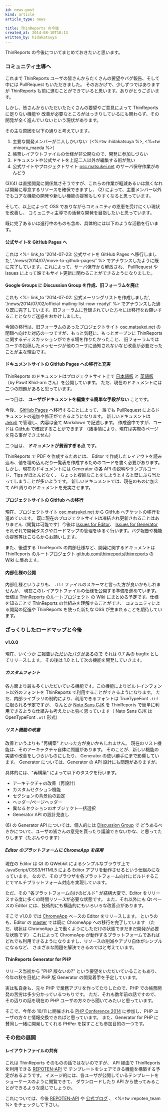 ```yaml
---
id: news-post
kind: article
article_type: news

title: ThinReports の今後
created_at: 2014-08-10T10:13
written_by: hidakatsuya
---
```


ThinReports の今後についてまとめておきたいと思います。

### コミュニティ主導へ

これまで ThinReports ユーザの皆さんからたくさんの要望やバグ報告、そして中には PullRequest もいただきました。
そのおかげで、少しずつではありますが ThinReports も前に進むことができていると思います。ありがとうございます。

しかし、皆さんからいただいたたくさんの要望やご意見によって ThinReports に足りない機能や
改善が必要なところがはっきりしているにも関わらず、その開発が全く進んでいないという現状があります。

その主な原因を以下の通りと考えています。

  1. 主要な開発メンバーが二人しかいない（<%=tw :hidakatsuya %>, <%=tw :minoru_maeda %>）
  2. 帳票レイアウトファイルの仕様が非公開なので、開発に参加しづらい
  3. ドキュメントや公式サイトを上記二人以外が編集する術が無い
  4. 公式サイトやプロジェクトサイト [osc.matsukei.net](http://osc.matsukei.net) のサーバ保守作業がめんどう

(3)(4) は直接開発に関係無さそうですが、これらの作業が軽減あるいは無くなれば開発に専念するリソースを確保できますし、
(2) によって、主要メンバー以外でもコアな機能の開発や新しい機能の提案もしやすくなると思っています。

そして、以上によって OSS でありながらコミュニティの恩恵を受けにくい現状を改善し、
コミュニティ主導での活発な開発を目指したいと思っています。

既に完了あるいは進行中のものも含め、具体的には以下のような活動を行います。

#### 公式サイトを GitHub Pages へ

これは <%= link_to '2014-07-23: 公式サイトを GitHub Pages へ移行しました', '/news/2014/07/move-to-github-pages/' %>
でアナウンスしたように既に完了しています。これによって、サーバ保守から解放され、
PullRequest や Issues によって誰でもサイト更新に関わることができるようになりました。

#### Google Groups に Discussion Group を作成、旧フォーラムを廃止

これも <%= link_to '2014-07-02: 公式メーリングリストを作成しました', '/news/2014/07/02/official-mailing-list-now-ready/' %>
でアナウンスした通り既に完了しています。旧フォーラムに登録されていた方々には移行をお願いすることとなりご迷惑をおかけしました。

今回の移行は、旧フォーラムのあったプロジェクトサイト [osc.matsukei.net](http://osc.matsukei.net) の
閉鎖へ向けた対応の一つですが、もっと気軽に、もっとオープンに ThinReports に関するディスカッションができる場を作りたかったこと、
旧フォーラムではユーザの投稿したメッセージが他のユーザに通知されないなど改善が必要だったことが主な理由です。

#### ドキュメントサイトの GitHub Pages への移行と充実

ThinReports のドキュメントはプロジェクトサイト上で [日本語版](http://osc.matsukei.net/projects/thinreports/wiki) と [英語版](http://osc.matsukei.net/projects/thinreports/wiki/En_Overview)（by Pawit Khid-arn さん）を公開しています。
ただ、現在のドキュメントには二つの問題があると思っています。

一つ目は、 **ユーザがドキュメントを編集する簡単な手段がない** ことです。

今後、 [GitHub Pages](https://github.com/thinreports/documentation) へ移行することによって、
誰でも PullRequest によるドキュメントの追加や修正ができるようになります。
新しいドキュメントは [Jekyll](http://jekyllrb.com/) で管理し、内容は全て Markdown で記述します。
作成途中ですが、コードは [GitHub](https://github.com/thinreports/documentation) で確認することができます
（諸事情により、現在は実際のページを見る事ができません）

二つ目は、 **ドキュメントが貧弱すぎる点** です。

ThinReports で PDF を作成するためには、
Editor で作成したレイアウトを読み込み、値を埋め込んだり一覧表を作成するためのコードを書く必要があります。
しかし、現在のドキュメントには Generator の各 API の説明やサンプルコード、Tips がほとんどなく、
ちょっと複雑なことをしようとすると壁にぶち当たってしまうことが多いようです。
新しいドキュメントでは、現在のものに加えて API 周りのドキュメントを充実させます。

#### プロジェクトサイトの GitHub への移行

現在、プロジェクトサイト [osc.matsukei.net](http://osc.matsukei.net) から GitHub へチケットの移行を進めています。
既に現在のプロジェクトサイトは凍結され更新されることはありません（閲覧は可能です）今後は [Issues for Editor](https://github.com/thinreports/thinreports-editor/issues)、
[Issues for Generator](https://github.com/thinreports/thinreports-generator/issues)
それぞれで開発タスクやロードマップの管理をゆるく行います。バグ報告や機能の提案等はこちらからお願いします。

また、後述する ThinReports の内部仕様など、開発に関するドキュメントは
ThinReports のルートプロジェクト [github.com/thinreports/thinreports](https://github.com/thinreports/thinreports) の Wiki に集めます。

#### 内部仕様の公開

内部仕様というよりも、 `.tlf` ファイルのスキーマと言った方が良いかもしれませんが、
現在このレイアウトファイルの仕様を公開する準備を進めています。仕様は [ThinReports のルートプロジェクト](https://github.com/thinreports/thinreports)
の Wiki にまとめる予定です。仕様を知ることで ThinReports の仕組みを理解することができ、
コミュニティによる開発の促進や ThinReports を使った新たな OSS が生まれることを期待しています。

### ざっくりしたロードマップと今後

#### v1.0.0

現在、いくつか [ご報告いただいたバグがあるので](https://github.com/thinreports/thinreports-editor/issues/7) それは 0.7 系の bugfix としてリリースします。
その後は 1.0 として次の機能を開発していきます。

##### カスタムフォント

各方面より最も多くいただいている機能です。この機能によりビルトインフォント以外のフォントを ThinReports で利用することができるようになります。
ただ、内部ライブラリの制約により、利用できるフォントは TrueTypeFont `.ttf` に限られる予定ですが、
なんとか [Noto Sans CJK](http://www.google.com/get/noto/#/family/noto-sans-jpan) を
ThinReports で簡単に利用できるような仕組みも考えたいと強く思っています（ Nato Sans CJK は OpenTypeFont `.otf` 形式）

##### リスト機能の改善

改善というよりも "再構築" といった方が良いかもしれません。
現在のリスト機能は、そのアーキテクチャ自体に問題があります。
そのことが、新しい機能の実装や改善をしづらいものにしたり、 Generator の使い勝手にまで影響しています。
Generator については、Generator の API 設計にも問題がありますが。

具体的には、"再構築" によって以下のタスクを行います。

  * アーキテクチャの改善（再設計）
  * カスタムセクション機能
  * セクションの背景色の設定
  * ヘッダー/ページヘッダー
  * 異なるセクションのオブジェクト一括選択
  * Generator API の設計見直し

(6) の Generator API については、個人的には [Discussion Group](https://groups.google.com/forum/#!forum/thinreports) で
どうあるべきかについて、ユーザの皆さんの意見を貰ったり議論できないかな、と思ってたりします（たぶんやります）

##### Editor のプラットフォームに ChromeApp を採用

現在の Editor は Qt の QWebkit によるシンプルなブラウザ上で JavaScript/CSS3/HTML5 による Editor アプリを動作させるという仕組みになっています。
なので、そのブラウザを各プラットフォーム向けにビルドすることでマルチプラットフォーム対応を実現しています。

ただ、その "各プラットフォーム向けのビルド" が結構大変で、Editor をリリースする度に多くの時間リソースが必要な状態です。
また、それ以外にも Qt ベースの Editor には、技術的にも構造的にもいろいろな改善点があります。

そこで v1.0.0 では [ChromeApp](https://developer.chrome.com/apps/about_apps) ベースの Editor をリリースします。
というのも、Editor の [master](https://github.com/thinreports/thinreports-editor) では既に ChromeApp への移行を完了しています
（ただ、現状は ChromeApp 上で動くようにしただけの状態でまだまだ開発が必要な状態です）
これによって ChromeApp が動作するプラットフォームであればどれでも利用できるようになりますし、リソースの削減やアプリ自体がシンプルになるなど、
さまざまな問題を解決できるのではと考えています。

#### ThinReports Generator for PHP

リリース当初から "PHP 版ないの?" という要望をいただいていることもあり、今年の秋を目処に PHP 版 Generator の開発着手を予定しています。

実は私自身も、元々 PHP で業務アプリを作ってたりしたので、PHP での帳票開発の苦労は多少分かっているつもりです。
ただ、それも数年前の話ですので、その辺りの話を現在の PHP ユーザの方々から聞いてみたいと思っています。

そこで、今年の 10/11 に開催される [PHP Conference 2014](http://phpcon.php.gr.jp/w/2014/) に参加し、PHP ユーザの方々と情報交換できればと思っています。
また、Generator for PHP に賛同し一緒に開発してくれる PHPer を探すことも参加目的の一つです。

### その他の展開

#### レイアウトファイルの共有

これは ThinReports そのものの話ではないのですが、 API 経由で ThinReports を利用できる [REPOTEN-API](http://repoten-api.net/) で
テンプレートをシェアできる機能を構築する予定があるようです。
イメージ的には、各ユーザが公開しているテンプレートをショーケースのように閲覧できて、
ダウンロードしたり API から使ってみることができるような感じでしょうか。

これについては、今後 [REPOTEN-API](http://repoten-api.net/) や [公式ブログ](http://repoten.tumblr.com/) 、
<%=tw :repoten_team %> をチェックして下さい。
